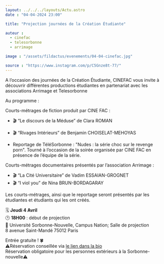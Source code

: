 ```yaml
---
layout: ../../../layouts/Actu.astro
date : "04-04-2024 23:00"

title: "Projection journées de la Création Étudiante"

auteur :
  - cinefac
  - telesorbonne
  - arrimage

image : "/assets/fildactus/evenements/04-04-cinefac.jpg"

source : "https://www.instagram.com/p/C5Gnze8t-77/"
---
```


A l’occasion des journées de la Création Étudiante, CINEFAC vous invite à découvrir différentes productions étudiantes en partenariat avec les associations Arrimage et Telesorbonne

Au programme :

Courts-métrages de fiction produit par CINE FAC :  
- 🎬 “Le discours de la Méduse” de Clara ROMAN  
- 🎬 “Rivages Intérieurs” de Benjamin CHOISELAT-MEHOYAS

- Reportage de TéléSorbonne : "Nudes : la série choc sur le revenge porn". Tourné à l’occasion de la soirée organisée par CINE FAC en présence de l’équipe de la série.

Courts-métrages documentaires présentés par l’association Arrimage :  
- 🎬 “La Cité Universitaire” de Vadim ESSAIAN-GROGNET  
- 🎬 “I viol you” de Nina BRUN-BORDAGARAY

Les courts-métrages, ainsi que le reportage seront présentés par les étudiantes et étudiants qui les ont créés.

🗓 __Jeudi 4 Avril__  
🕒 __18H00__ : début de projection  
📍 Université Sorbonne-Nouvelle, Campus Nation; Salle de projection  
8 avenue Saint-Mandé 75012 Paris

Entrée gratuite ! 🍀  
⚠️Réservation conseillée via [le lien dans la bio](http://www.cinefac.fr/ap.asp?EvID=470)  
Réservation obligatoire pour les personnes extérieurs à la Sorbonne-nouvelle⚠️